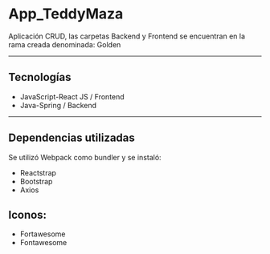 
# App_TeddyMaza
Aplicación CRUD, las carpetas Backend y Frontend se encuentran en la rama creada denominada: Golden 
***
## Tecnologías
- JavaScript-React JS / Frontend
- Java-Spring / Backend
***
## Dependencias utilizadas
Se utilizó Webpack como bundler y se instaló:
- Reactstrap
- Bootstrap
- Axios
## Iconos:
- Fortawesome
- Fontawesome
